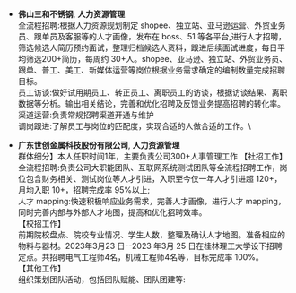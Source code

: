 - <strong>佛山三和不锈钢</strong>,  <strong>人力资源管理</strong>\
全流程招聘:根据人力资源规划制定 shopee、独立站、亚马逊运营、外贸业务员、跟单员及客服等的人才画像，发布在 boss、51 等各平台,进行人才招聘，筛选候选人简历预约面试，整理归档候选人资料，跟进后续面试进度，每日平均筛选200+简历，每周约 30+人。shopee、亚马逊、独立站、外贸业务员、跟单、普工、美工、新媒体运营等岗位根据业务需求确定的编制数量完成招聘目标。\
员工访谈:做好试用期员工、转正员工、离职员工的访谈，根据访谈结果、离职数据等分析。输出相关结论，完善和优化招聘及反馈业务提高招聘的转化率。\
渠道运营:负责常规招聘渠道开通与维护\
调岗跟进:了解员工与岗位的匹配度，实现合适的人做合适的工作。\


- <strong>广东世创金属科技股份有限公司</strong>, <strong>人力资源管理</strong>\
群体细分】本人任职时间1年，主要负责公司300+人事管理工作
【社招工作】\
全流程招聘:负责公司大职能团队、互联网系统测试团队等全流程招聘工作，岗位包含财务相关、测试岗位等人才引进，入职至今仅一年人才引进超 120+，月均入职 10+，招聘完成率 95%以上;\
人才 mapping:快速积极响应业务需求，完善人才画像，进行人才 mapping，同时完善内部与外部人才地图，提高和优化招聘效率。\
【校招工作】\
前期院校盘点、院校专业情况、学生人数，整理及确认人才地图。准备相应的物料与器材。2023年3月23 日--2023 年3月 25 日在桂林理工大学设下招聘定点。共招聘电气工程师4名，机械工程师4名等，目标完成率 100%。\
【其他工作】\
组织策划团队活动，包括团队赋能、团队团建等:


